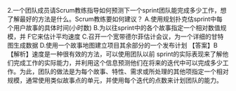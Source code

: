 2.一个团队成员请Scrum教练指导如何预测下一个sprint团队能完成多少工作，想了解最好的方法是什么。Scrum教练要如何建议？
A.使用规划扑克估sprint中每个用户故事的具体时间(小时数) 
B.为以往sprint中的各个故事指定一个相对数值规模，并 F它来估计平均速度 
C.召开一个宽带德尔菲估计会议，为一个详细的甘特图生成数据 
D.使用一个故事地图建立项目其余部分的一个发布计划 
【答案】B 【解析】速度是一种很有效的方法，可以使用团队以前 sprint的实际表现来了解他们完成工作的实际能力，并利用这个信息预测他们在将来的迭代中可以完成多少工作。为此，团队的做法是为每个故事、特性、需求或所处理的其他项指定一个相对规模，通常使用类似故事点的单元，并使用每个迭代的点数来计划团队的能力。